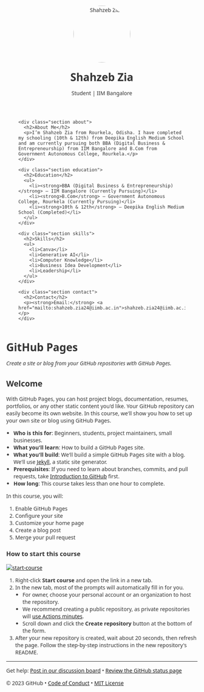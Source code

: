 <!DOCTYPE html>
<html lang="en">
<head>
  <meta charset="UTF-8" />
  <meta name="viewport" content="width=device-width, initial-scale=1.0"/>
  <title>Shahzeb Zia | Resume</title>
  <style>
    body {
      font-family: 'Segoe UI', sans-serif;
      margin: 0;
      background: #fdfdfd;
      color: #333;
    }
    .container {
      max-width: 900px;
      margin: auto;
      padding: 2rem;
    }
    .header {
      text-align: center;
      padding-bottom: 2rem;
    }
    .header img {
      width: 150px;
      border-radius: 50%;
      margin-bottom: 1rem;
    }
    h1 {
      margin: 0.2rem 0;
    }
    .section {
      margin: 2rem 0;
    }
    .section h2 {
      border-bottom: 2px solid #eee;
      padding-bottom: 0.5rem;
    }
    ul {
      list-style-type: disc;
      padding-left: 1.2rem;
    }
    .contact p {
      margin: 0.2rem 0;
    }
  </style>
</head>
<body>
  <div class="container">
    <div class="header">
      <img src="DSC_8655 copy.jpg" alt="Shahzeb Zia">
      <h1>Shahzeb Zia</h1>
      <p>Student | IIM Bangalore</p>
    </div>

    <div class="section about">
      <h2>About Me</h2>
      <p>I’m Shahzeb Zia from Rourkela, Odisha. I have completed my schooling (10th & 12th) from Deepika English Medium School and am currently pursuing both BBA (Digital Business & Entrepreneurship) from IIM Bangalore and B.Com from Government Autonomous College, Rourkela.</p>
    </div>

    <div class="section education">
      <h2>Education</h2>
      <ul>
        <li><strong>BBA (Digital Business & Entrepreneurship)</strong> – IIM Bangalore (Currently Pursuing)</li>
        <li><strong>B.Com</strong> – Government Autonomous College, Rourkela (Currently Pursuing)</li>
        <li><strong>10th & 12th</strong> – Deepika English Medium School (Completed)</li>
      </ul>
    </div>

    <div class="section skills">
      <h2>Skills</h2>
      <ul>
        <li>Canva</li>
        <li>Generative AI</li>
        <li>Computer Knowledge</li>
        <li>Business Idea Development</li>
        <li>Leadership</li>
      </ul>
    </div>

    <div class="section contact">
      <h2>Contact</h2>
      <p><strong>Email:</strong> <a href="mailto:shahzeb.zia24@iimb.ac.in">shahzeb.zia24@iimb.ac.in</a></p>
    </div>
  </div>
</body>
</html>


<!--
  <<< Author notes: Course header >>>
  Include a 1280×640 image, course title in sentence case, and a concise description in emphasis.
  In your repository settings: enable template repository, add your 1280×640 social image, auto delete head branches.
  Add your open source license, GitHub uses MIT license.
-->

# GitHub Pages

_Create a site or blog from your GitHub repositories with GitHub Pages._

</header>

<!--
  <<< Author notes: Course start >>>
  Include start button, a note about Actions minutes,
  and tell the learner why they should take the course.
-->

## Welcome

With GitHub Pages, you can host project blogs, documentation, resumes, portfolios, or any other static content you'd like. Your GitHub repository can easily become its own website. In this course, we'll show you how to set up your own site or blog using GitHub Pages.

- **Who is this for**: Beginners, students, project maintainers, small businesses.
- **What you'll learn**: How to build a GitHub Pages site.
- **What you'll build**: We'll build a simple GitHub Pages site with a blog. We'll use [Jekyll](https://jekyllrb.com), a static site generator.
- **Prerequisites**: If you need to learn about branches, commits, and pull requests, take [Introduction to GitHub](https://github.com/skills/introduction-to-github) first.
- **How long**: This course takes less than one hour to complete.

In this course, you will:

1. Enable GitHub Pages
2. Configure your site
3. Customize your home page
4. Create a blog post
5. Merge your pull request

### How to start this course

<!-- For start course, run in JavaScript:
'https://github.com/new?' + new URLSearchParams({
  template_owner: 'skills',
  template_name: 'github-pages',
  owner: '@me',
  name: 'skills-github-pages',
  description: 'My clone repository',
  visibility: 'public',
}).toString()
-->

[![start-course](https://user-images.githubusercontent.com/1221423/235727646-4a590299-ffe5-480d-8cd5-8194ea184546.svg)](https://github.com/new?template_owner=skills&template_name=github-pages&owner=%40me&name=skills-github-pages&description=My+clone+repository&visibility=public)

1. Right-click **Start course** and open the link in a new tab.
2. In the new tab, most of the prompts will automatically fill in for you.
   - For owner, choose your personal account or an organization to host the repository.
   - We recommend creating a public repository, as private repositories will [use Actions minutes](https://docs.github.com/en/billing/managing-billing-for-github-actions/about-billing-for-github-actions).
   - Scroll down and click the **Create repository** button at the bottom of the form.
3. After your new repository is created, wait about 20 seconds, then refresh the page. Follow the step-by-step instructions in the new repository's README.

<footer>

<!--
  <<< Author notes: Footer >>>
  Add a link to get support, GitHub status page, code of conduct, license link.
-->

---

Get help: [Post in our discussion board](https://github.com/orgs/skills/discussions/categories/github-pages) &bull; [Review the GitHub status page](https://www.githubstatus.com/)

&copy; 2023 GitHub &bull; [Code of Conduct](https://www.contributor-covenant.org/version/2/1/code_of_conduct/code_of_conduct.md) &bull; [MIT License](https://gh.io/mit)

</footer>

